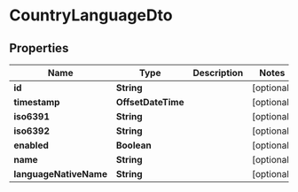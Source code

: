 

# CountryLanguageDto


## Properties

| Name | Type | Description | Notes |
|------------ | ------------- | ------------- | -------------|
|**id** | **String** |  |  [optional] |
|**timestamp** | **OffsetDateTime** |  |  [optional] |
|**iso6391** | **String** |  |  [optional] |
|**iso6392** | **String** |  |  [optional] |
|**enabled** | **Boolean** |  |  [optional] |
|**name** | **String** |  |  [optional] |
|**languageNativeName** | **String** |  |  [optional] |



